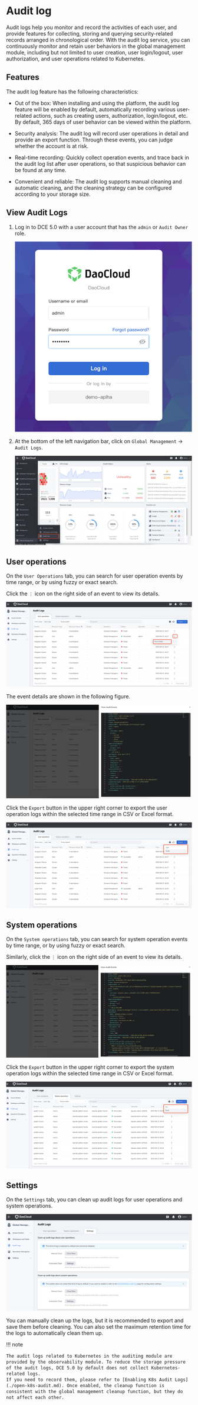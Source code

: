 # Audit log

Audit logs help you monitor and record the activities of each user, and provide features for collecting, storing and querying security-related records arranged in chronological order.
With the audit log service, you can continuously monitor and retain user behaviors in the global management module, including but not limited to user creation, user login/logout, user authorization, and user operations related to Kubernetes.

## Features

The audit log feature has the following characteristics:

- Out of the box: When installing and using the platform, the audit log feature will be enabled by default, automatically recording various user-related actions, such as creating users, authorization, login/logout, etc. By default, 365 days of user behavior can be viewed within the platform.

- Security analysis: The audit log will record user operations in detail and provide an export function. Through these events, you can judge whether the account is at risk.

- Real-time recording: Quickly collect operation events, and trace back in the audit log list after user operations, so that suspicious behavior can be found at any time.

- Convenient and reliable: The audit log supports manual cleaning and automatic cleaning, and the cleaning strategy can be configured according to your storage size.

## View Audit Logs

1. Log in to DCE 5.0 with a user account that has the `admin` or `Audit Owner` role.

    ![Log in to DCE 5.0](../../images/lang00.png)

2. At the bottom of the left navigation bar, click on `Global Management` -> `Audit Logs`.

    ![Audit Logs](../../images/audit01.png)

## User operations

On the `User Operations` tab, you can search for user operation events by time range, or by using fuzzy or exact search.

Click the `⋮` icon on the right side of an event to view its details.

![User audit logs](../../images/audit02.png)

The event details are shown in the following figure.

![User event details](../../images/audit03.png)

Click the `Export` button in the upper right corner to export the user operation logs within the selected time range in CSV or Excel format.

![Export](../../images/audit04.png)

## System operations

On the `System operations` tab, you can search for system operation events by time range, or by using fuzzy or exact search.

Similarly, click the `⋮` icon on the right side of an event to view its details.

![System event details](../../images/audit05.png)

Click the `Export` button in the upper right corner to export the system operation logs within the selected time range in CSV or Excel format.

![Export](../../images/audit06.png)

## Settings

On the `Settings` tab, you can clean up audit logs for user operations and system operations.

![Clean up](../../images/audit07.png)

You can manually clean up the logs, but it is recommended to export and save them before cleaning. You can also set the maximum retention time for the logs to automatically clean them up.

!!! note

    The audit logs related to Kubernetes in the auditing module are provided by the observability module. To reduce the storage pressure of the audit logs, DCE 5.0 by default does not collect Kubernetes-related logs.
    If you need to record them, please refer to [Enabling K8s Audit Logs](./open-k8s-audit.md). Once enabled, the cleanup function is consistent with the global management cleanup function, but they do not affect each other.
